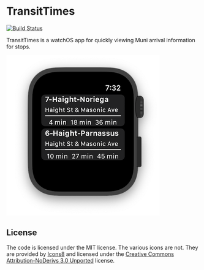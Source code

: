 # TransitTimes

[![Build Status](https://travis-ci.org/jbruce2112/transit-times.svg?branch=master)](https://travis-ci.org/jbruce2112/transit-times)

TransitTimes is a watchOS app for quickly viewing Muni arrival information for stops.


![screenshot of app](screenshot.png)

## License
The code is licensed under the MIT license. The various icons are not. 
They are provided by [Icons8](https://icons8.com) and licensed under the 
[Creative Commons Attribution-NoDerivs 3.0 Unported](https://creativecommons.org/licenses/by-nd/3.0/) license.
